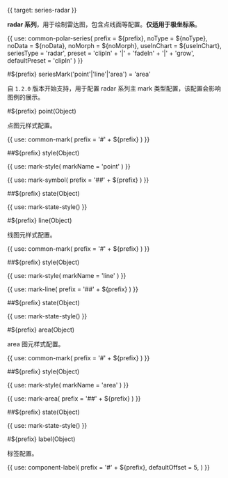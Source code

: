 {{ target: series-radar }}

<!-- IRadarSeriesSpec -->

**radar 系列**，用于绘制雷达图，包含点线面等配置。**仅适用于极坐标系**。

{{ use: common-polar-series(
  prefix = ${prefix},
  noType = ${noType},
  noData = ${noData},
  noMorph = ${noMorph},
  useInChart = ${useInChart},
  seriesType = 'radar',
  preset = 'clipIn' + '|' + 'fadeIn' + '|' + 'grow',
  defaultPreset = 'clipIn'
) }}

#${prefix} seriesMark('point'|'line'|'area') = 'area'

自 `1.2.0` 版本开始支持，用于配置 radar 系列主 mark 类型配置，该配置会影响图例的展示。

#${prefix} point(Object)

点图元样式配置。

{{ use: common-mark(
  prefix = '#' + ${prefix}
) }}

##${prefix} style(Object)

{{ use: mark-style(
  markName = 'point'
) }}

{{ use: mark-symbol(
  prefix = '##' + ${prefix}
) }}

##${prefix} state(Object)

{{ use: mark-state-style() }}

#${prefix} line(Object)

线图元样式配置。

{{ use: common-mark(
  prefix = '#' + ${prefix}
) }}

##${prefix} style(Object)

{{ use: mark-style(
  markName = 'line'
) }}

{{ use: mark-line(
  prefix = '##' + ${prefix}
) }}

##${prefix} state(Object)

{{ use: mark-state-style() }}

#${prefix} area(Object)

area 图元样式配置。

{{ use: common-mark(
  prefix = '#' + ${prefix}
) }}

##${prefix} style(Object)

{{ use: mark-style(
  markName = 'area'
) }}

{{ use: mark-area(
  prefix = '##' + ${prefix}
) }}

##${prefix} state(Object)

{{ use: mark-state-style() }}

#${prefix} label(Object)

标签配置。

{{ use: component-label(
  prefix = '#' + ${prefix},
  defaultOffset = 5,
) }}
